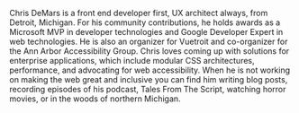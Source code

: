 Chris DeMars is a front end developer first, UX architect always, from Detroit, Michigan. For his community contributions, he holds awards as a Microsoft MVP in developer technologies and Google Developer Expert in web technologies. He is also an organizer for Vuetroit and co-organizer for the Ann Arbor Accessibility Group. Chris loves coming up with solutions for enterprise applications, which include modular CSS architectures, performance, and advocating for web accessibility. When he is not working on making the web great and inclusive you can find him writing blog posts, recording episodes of his podcast, Tales From The Script, watching horror movies, or in the woods of northern Michigan.
